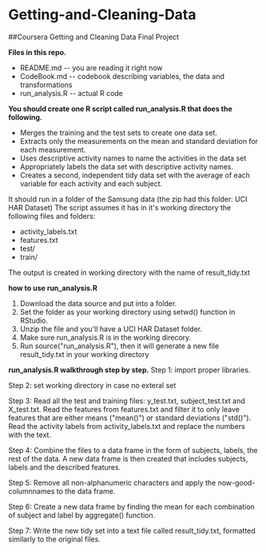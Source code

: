 # Getting-and-Cleaning-Data
##Coursera Getting and Cleaning Data Final Project

**Files in this repo.**

* README.md -- you are reading it right now
* CodeBook.md -- codebook describing variables, the data and transformations
* run_analysis.R -- actual R code


**You should create one R script called run_analysis.R that does the following.**

* Merges the training and the test sets to create one data set.
* Extracts only the measurements on the mean and standard deviation for each measurement.
* Uses descriptive activity names to name the activities in the data set
* Appropriately labels the data set with descriptive activity names.
* Creates a second, independent tidy data set with the average of each variable for each activity and each subject.

It should run in a folder of the Samsung data (the zip had this folder: UCI HAR Dataset) The script assumes it has in it's working directory the following files and folders:

* activity_labels.txt
* features.txt
* test/
* train/

The output is created in working directory with the name of result_tidy.txt

**how to use run_analysis.R**

1. Download the data source and put into a folder. 
2. Set the folder as your working directory using setwd() function in RStudio.
3. Unzip the file and you'll have a UCI HAR Dataset folder.
4. Make sure run_analysis.R is in the working direcory. 
5. Run source("run_analysis.R"), then it will generate a new file result_tidy.txt in your working directory

**run_analysis.R walkthrough step by step.**
Step 1:
import proper libraries.

Step 2:
set working directory in case no exteral set

Step 3:
Read all the test and training files: y_test.txt, subject_test.txt and X_test.txt.
Read the features from features.txt and filter it to only leave features that are either means ("mean()") or standard deviations ("std()"). 
Read the activity labels from activity_labels.txt and replace the numbers with the text.

Step 4:
Combine the files to a data frame in the form of subjects, labels, the rest of the data.
A new data frame is then created that includes subjects, labels and the described features.

Step 5:
Remove all non-alphanumeric characters and apply the now-good-columnnames to the data frame.

Step 6:
Create a new data frame by finding the mean for each combination of subject and label by aggregate() function.

Step 7:
Write the new tidy set into a text file called result_tidy.txt, formatted similarly to the original files.
